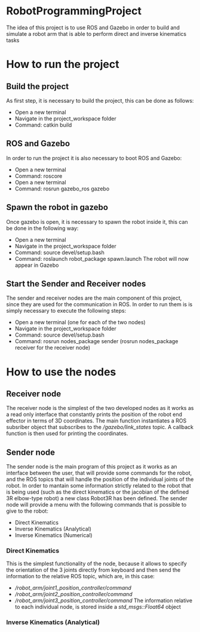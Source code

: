# RobotProgrammingProject
The idea of this project is to use ROS and Gazebo in order to build and simulate a robot arm that is able to perform direct and inverse kinematics tasks


# How to run the project
## Build the project
As first step, it is necessary to build the project, this can be done as follows:
* Open a new terminal
* Navigate in the project_workspace folder
* Command: catkin build
## ROS and Gazebo
In order to run the project it is also necessary to boot ROS and Gazebo:
* Open a new terminal
* Command: roscore
* Open a new terminal
* Command: rosrun gazebo_ros gazebo
## Spawn the robot in gazebo
Once gazebo is open, it is necessary to spawn the robot inside it, this can be done in the following way:
* Open a new terminal
* Navigate in the project_workspace folder
* Command: source devel/setup.bash
* Command: roslaunch robot_package spawn.launch
The robot will now appear in Gazebo
## Start the Sender and Receiver nodes
The sender and receiver nodes are the main component of this project, since they are used for the communication in ROS.
In order to run them is is simply necessary to execute the following steps:
* Open a new terminal (one for each of the two nodes)
* Navigate in the project_workspace folder
* Command: source devel/setup.bash
* Command: rosrun nodes_package sender (rosrun nodes_package receiver for the receiver node)

# How to use the nodes
## Receiver node
The receiver node is the simplest of the two developed nodes as it works as a read only interface that constantly prints the position of the robot end effector in terms of 3D coordinates.
The main function instantiates a ROS subsriber object that subscribes to the */gazebo/link_states* topic.
A callback function is then used for printing the coordinates.
## Sender node
The sender node is the main program of this project as it works as an interface between the user, that will provide some commands for the robot, and the ROS topics that will handle the position of the individual joints of the robot.
In order to mantain some information strictly related to the robot that is being used (such as the direct kinematics or the jacobian of the defined 3R elbow-type robot) a new class Robot3R has been defined.
The sender node will provide a menu with the following commands that is possible to give to the robot:
* Direct Kinematics
* Inverse Kinematics (Analytical)
* Inverse Kinematics (Numerical)

### Direct Kinematics
This is the simplest functionality of the node, because it allows to specify the orientation of the 3 joints directly from keyboard and then send the information to the relative ROS topic, which are, in this case:
* */robot_arm/joint1_position_controller/command*
* */robot_arm/joint2_position_controller/command*
* */robot_arm/joint3_position_controller/command*
The information relative to each individual node, is stored inside a *std_msgs::Float64* object
### Inverse Kinematics (Analytical)
